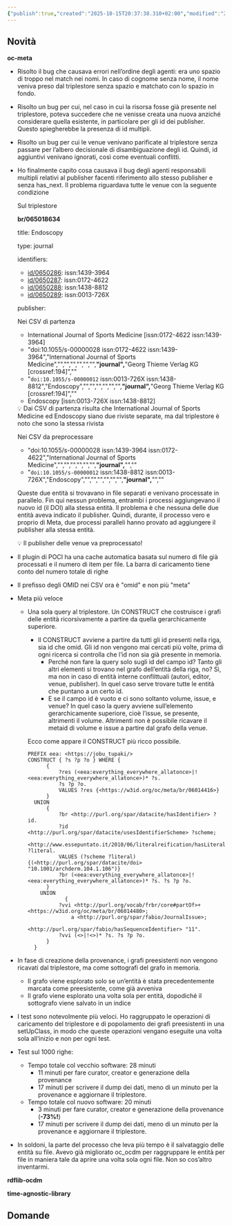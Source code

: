 ```yaml
---
{"publish":true,"created":"2025-10-15T20:37:38.310+02:00","modified":"2025-10-15T19:38:00.000+02:00","cssclasses":""}
---
```



## Novità

**oc-meta**

- Risolto il bug che causava errori nell’ordine degli agenti: era uno spazio di troppo nel match nei nomi. In caso di cognome senza nome, il nome veniva preso dal triplestore senza spazio e matchato con lo spazio in fondo.
- Risolto un bug per cui, nel caso in cui la risorsa fosse già presente nel triplestore, poteva succedere che ne venisse creata una nuova anziché considerare quella esistente, in particolare per gli id dei publisher. Questo spiegherebbe la presenza di id multipli.
- Risolto un bug per cui le venue venivano parificate al triplestore senza passare per l’albero decisionale di disambiguazione degli id. Quindi, id aggiuntivi venivano ignorati, così come eventuali conflitti.
- Ho finalmente capito cosa causava il bug degli agenti responsabili multipli relativi al publisher facenti riferimento allo stesso publisher e senza has_next. Il problema riguardava tutte le venue con la seguente condizione
    
    Sul triplestore
    
    **br/065018634**
    
    title: Endoscopy
    
    type: journal
    
    identifiers:
    
    - [id/0650286](https://w3id.org/oc/meta/id/0650286): issn:1439-3964
    - [id/0650287](https://w3id.org/oc/meta/id/0650287): issn:0172-4622
    - [id/0650288](https://w3id.org/oc/meta/id/0650288): issn:1438-8812
    - [id/0650289](https://w3id.org/oc/meta/id/0650289): issn:0013-726X
    
    publisher: 
    
    Nei CSV di partenza
    
    - International Journal of Sports Medicine [issn:0172-4622 issn:1439-3964]
    - "doi:10.1055/s-00000028 issn:0172-4622 issn:1439-3964","International Journal of Sports Medicine","","","","","","",**"**journal**",**"Georg Thieme Verlag KG [crossref:194]",""
    - "`doi:10.1055/s-00000012` issn:0013-726X issn:1438-8812","Endoscopy","","","","","","",**"journal",**"Georg Thieme Verlag KG [crossref:194]",""
    - Endoscopy [issn:0013-726X issn:1438-8812]
    
    <aside>
    💡 Dai CSV di partenza risulta che International Journal of Sports Medicine ed Endoscopy siano due riviste separate, ma dal triplestore è noto che sono la stessa rivista
    
    </aside>
    
    Nei CSV da preprocessare
    
    - "doi:10.1055/s-00000028 issn:1439-3964 issn:0172-4622","International Journal of Sports Medicine","","","","","","",**"journal",**"",""
    - "`doi:10.1055/s-00000012` issn:1438-8812 issn:0013-726X","Endoscopy","","","","","","",**"journal",**"",""
    
    Queste due entità si trovavano in file separati e venivano processate in parallelo. Fin qui nessun problema, entrambi i processi aggiungevano il nuovo id (il DOI) alla stessa entità. Il problema è che nessuna delle due entità aveva indicato il publisher. Quindi, durante, il processo vero e proprio di Meta, due processi paralleli hanno provato ad aggiungere il publisher alla stessa entità.
    
    <aside>
    💡 Il publisher delle venue va preprocessato!
    
    </aside>
    
- Il plugin di POCI ha una cache automatica basata sul numero di file già processati e il numero di item per file. La barra di caricamento tiene conto del numero totale di righe
- Il prefisso degli OMID nei CSV ora è "omid" e non più "meta”
- Meta più veloce
    - Una sola query al triplestore. Un CONSTRUCT che costruisce i grafi delle entità ricorsivamente a partire da quella gerarchicamente superiore.
        - Il CONSTRUCT avviene a partire da tutti gli id presenti nella riga, sia id che omid. Gli id non vengono mai cercati più volte, prima di ogni ricerca si controlla che l’id non sia già presente in memoria.
            - Perché non fare la query solo sugli id del campo id? Tanto gli altri elementi si trovano nel grafo dell’entità della riga, no? Sì, ma non in caso di entità interne conflittuali (autori, editor, venue, publisher). In quel caso serve trovare tutte le entità che puntano a un certo id.
            - E se il campo id è vuoto e ci sono soltanto volume, issue, e venue? In quel caso la query avviene sull’elemento gerarchicamente superiore, cioè l’issue, se presente, altrimenti il volume. Altrimenti non è possibile ricavare il metaid di volume e issue a partire dal grafo della venue.
        
        Ecco come appare il CONSTRUCT più ricco possibile.
        
        ```sparql
        PREFIX eea: <https://jobu_tupaki/>
        CONSTRUCT { ?s ?p ?o } WHERE {
              {
                  ?res (<eea:everything_everywhere_allatonce>|!<eea:everything_everywhere_allatonce>)* ?s. 
                  ?s ?p ?o.
                  VALUES ?res {<https://w3id.org/oc/meta/br/06014416>}
              }
          UNION
              {
                  ?br <http://purl.org/spar/datacite/hasIdentifier> ?id.
                  ?id <http://purl.org/spar/datacite/usesIdentifierScheme> ?scheme;
                      <http://www.essepuntato.it/2010/06/literalreification/hasLiteralValue> ?literal.
                  VALUES (?scheme ?literal) {(<http://purl.org/spar/datacite/doi> "10.1001/archderm.104.1.106")}
                  ?br (<eea:everything_everywhere_allatonce>|!<eea:everything_everywhere_allatonce>)* ?s. ?s ?p ?o. 
              }
        	UNION 
        			{
                  ?vvi <http://purl.org/vocab/frbr/core#partOf>+ <https://w3id.org/oc/meta/br/06014480>;
                      a <http://purl.org/spar/fabio/JournalIssue>;
                      <http://purl.org/spar/fabio/hasSequenceIdentifier> "11".
                  ?vvi (<>|!<>)* ?s. ?s ?p ?o. 
              }
          }
        ```
        
- In fase di creazione della provenance, i grafi preesistenti non vengono ricavati dal triplestore, ma come sottografi del grafo in memoria.
    - Il grafo viene esplorato solo se un’entità è stata precedentemente marcata come preesistente, come già avveniva
    - Il grafo viene esplorato una volta sola per entità, dopodiché il sottografo viene salvato in un indice
- I test sono notevolmente più veloci. Ho raggruppato le operazioni di caricamento del triplestore e di popolamento dei grafi preesistenti in una setUpClass, in modo che queste operazioni vengano eseguite una volta sola all’inizio e non per ogni test.
- Test sul 1000 righe:
    - Tempo totale col vecchio software: 28 minuti
        - 11 minuti per fare curator, creator e generazione della provenance
        - 17 minuti per scrivere il dump dei dati, meno di un minuto per la provenance e aggiornare il triplestore.
    - Tempo totale col nuovo software: 20 minuti
        - 3 minuti per fare curator, creator e generazione della provenance (**-73%!**)
        - 17 minuti per scrivere il dump dei dati, meno di un minuto per la provenance e aggiornare il triplestore.
- In soldoni, la parte del processo che leva più tempo è il salvataggio delle entità su file. Avevo già migliorato oc_ocdm per raggruppare le entità per file in maniera tale da aprire una volta sola ogni file. Non so cos’altro inventarmi.

**rdflib-ocdm**

**time-agnostic-library**

## Domande